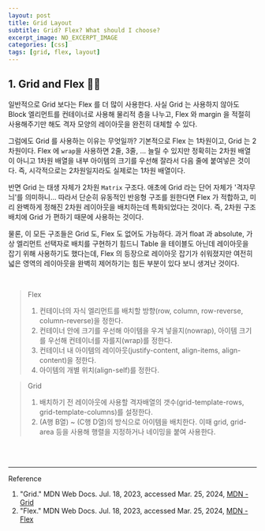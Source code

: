 ```yaml
---
layout: post
title: Grid Layout
subtitle: Grid? Flex? What should I choose?
excerpt_image: NO_EXCERPT_IMAGE
categories: [css]
tags: [grid, flex, layout]
---
```


## 1. Grid and Flex 👩‍💻

일반적으로 Grid 보다는 Flex 를 더 많이 사용한다. 사실 Grid 는 사용하지 않아도 Block 엘리먼트를 컨테이너로 사용해 물리적 층을 나누고, 
Flex 와 margin 을 적절히 사용해주기만 해도 격자 모양의 레이아웃을 완전히 대체할 수 있다.

그럼에도 Grid 를 사용하는 이유는 무엇일까? 기본적으로 Flex 는 1차원이고, Grid 는 2차원이다. Flex 에 `wrap`을 사용하면 2줄, 
3줄, ... 늘릴 수 있지만 정확히는 2차원 배열이 아니고 1차원 배열을 내부 아이템의 크기를 우선해 잘라서 다음 줄에 붙여넣은 것이다. 
즉, 시각적으로는 2차원일지라도 실제로는 1차원 배열이다.

반면 Grid 는 태생 자체가 2차원 `Matrix` 구조다. 애초에 Grid 라는 단어 자체가 '격자무늬'를 의미하니... 따라서 단순히 유동적인 
반응형 구조를 원한다면 Flex 가 적합하고, 미리 완벽하게 정해진 2차원 레이아웃을 배치하는데 특화되었다는 것이다. 즉, 2차원 구조 배치에 
Grid 가 편하기 때문에 사용하는 것이다.

물론, 이 모든 구조들은 Grid 도, Flex 도 없어도 가능하다. 과거 float 과 absolute, 가상 엘리먼트 선택자로 배치를 구현하기 힘드니 
Table 을 테이블도 아닌데 레이아웃을 잡기 위해 사용하기도 했다는데, Flex 의 등장으로 레이아웃 잡기가 쉬워졌지만 여전히 넓은 영역의 
레이아웃을 완벽히 제어하기는 힘든 부분이 있다 보니 생겨난 것이다.

<br>

> Flex
> 
> 1. 컨테이너의 자식 엘리먼트를 배치할 방향(row, column, row-reverse, column-reverse)을 정한다.
> 2. 컨테이너 안에 크기를 우선해 아이템을 우겨 넣을지(nowrap), 아이템 크기를 우선해 컨테이너를 자를지(wrap)를 정한다.
> 3. 컨테이너 내 아이템의 레이아웃(justify-content, align-items, align-content)을 정한다.
> 4. 아이템의 개별 위치(align-self)를 정한다.

> Grid
> 
> 1. 배치하기 전 레이아웃에 사용할 격자배열의 갯수(grid-template-rows, grid-template-columns)를 설정한다.
> 2. (A행 B열) ~ (C행 D열)의 방식으로 아이템을 배치한다. 이때 grid, grid-area 등을 사용해 행렬을 지정하거나 네이밍을 붙여 사용한다.







<br><br>

---
Reference



1. "Grid." MDN Web Docs. Jul. 18, 2023, accessed Mar. 25, 2024, [MDN - Grid]
2. "Flex." MDN Web Docs. Jul. 18, 2023, accessed Mar. 25, 2024, [MDN - Flex]

[MDN - Grid]:https://developer.mozilla.org/en-US/docs/Web/CSS/grid
[MDN - Flex]:https://developer.mozilla.org/en-US/docs/Web/CSS/flex


[Flex]:/css/2023/03/06/basic-css-part2.html#h-11-flex-
[CSS Flex Layout]:/css/2024/02/03/css-summary.html#h-6-css-flex-layout-
[CSS display: flex]:/css/2024/03/01/css-alignment.html#h-3-display-flex-
